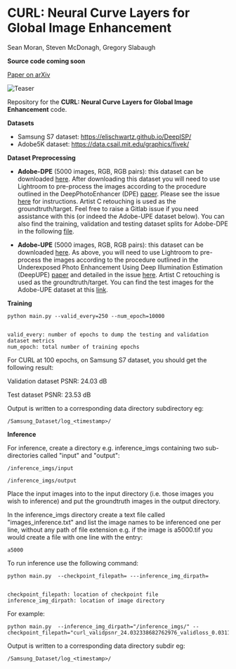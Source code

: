 # CURL: Neural Curve Layers for Global Image Enhancement
Sean Moran, Steven McDonagh, Gregory Slabaugh

**Source code coming soon**

[Paper on arXiv](https://arxiv.org/pdf/1911.13175.pdf) 

![Teaser](https://github.com/huawei-noah/noah-research/blob/master/CURL/teaser.png "Teaser")

Repository for the **CURL: Neural Curve Layers for Global Image Enhancement** code.

**Datasets**  

*  Samsung S7 dataset: https://elischwartz.github.io/DeepISP/
*  Adobe5K dataset: https://data.csail.mit.edu/graphics/fivek/

**Dataset Preprocessing**

* __Adobe-DPE__ (5000 images, RGB, RGB pairs): this dataset can be downloaded [here](https://data.csail.mit.edu/graphics/fivek/). After downloading this dataset you will need to use Lightroom to pre-process the images according to the procedure outlined in the DeepPhotoEnhancer (DPE) [paper](https://github.com/nothinglo/Deep-Photo-Enhancer). Please see the issue [here](https://github.com/nothinglo/Deep-Photo-Enhancer/issues/38#issuecomment-449786636) for instructions. Artist C retouching is used as the groundtruth/target. Feel free to raise a Gitlab issue if you need assistance with this (or indeed the Adobe-UPE dataset below). You can also find the training, validation and testing dataset splits for Adobe-DPE in the following [file](https://www.cmlab.csie.ntu.edu.tw/project/Deep-Photo-Enhancer/%5BExperimental_Code_Data%5D_Deep-Photo-Enhancer.zip). 

* __Adobe-UPE__ (5000 images, RGB, RGB pairs): this dataset can be downloaded [here](https://data.csail.mit.edu/graphics/fivek/). As above, you will need to use Lightroom to pre-process the images according to the procedure outlined in the Underexposed Photo Enhancement Using Deep Illumination Estimation (DeepUPE) [paper](https://github.com/wangruixing/DeepUPE) and detailed in the issue [here](https://github.com/wangruixing/DeepUPE/issues/26). Artist C retouching is used as the groundtruth/target. You can find the test images for the Adobe-UPE dataset at this [link](https://drive.google.com/file/d/1HZnNgptNxjKJAhekz2K5yh0mW0yKIws2/view?usp=sharing).


**Training**  

```
python main.py --valid_every=250 --num_epoch=10000 


valid_every: number of epochs to dump the testing and validation dataset metrics 
num_epoch: total number of training epochs 
```

For CURL at 100 epochs, on Samsung S7 dataset, you should get the following result: 

Validation dataset PSNR: 24.03 dB 

Test dataset PSNR: 23.53 dB 

Output is written to a corresponding data directory subdirectory eg:

```
/Samsung_Dataset/log_<timestamp>/
```

**Inference**  

For inference, create a directory e.g. inference_imgs containing two sub-directories called "input" and "output": 

```
/inference_imgs/input 

/inference_imgs/output 
```

Place the input images into to the input directory (i.e. those images you wish to inference) and put the groundtruth images in the output directory. 

In the inference_imgs directory create a text file called "images_inference.txt" and list the image names to be inferenced one per line, without any path of file extension e.g. if the image is a5000.tif you would create a file with one line with the entry: 

```
a5000 
```

To run inference use the following command: 

```
python main.py  --checkpoint_filepath= ---inference_img_dirpath= 


checkpoint_filepath: location of checkpoint file 
inference_img_dirpath: location of image directory 
```

For example: 

```
python main.py  --inference_img_dirpath="/inference_imgs/" --checkpoint_filepath="curl_validpsnr_24.032338682762976_validloss_0.031165003776550293_testpsnr_23.531164141118847_testloss_0.03296922147274017_epoch_99_model.pt"
```

Output is written to a corresponding data directory subdir eg:

```
/Samsung_Dataset/log_<timestamp>/

```
